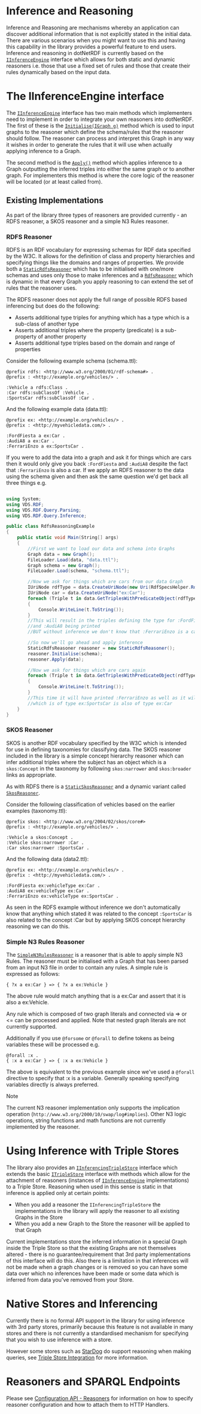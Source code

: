 # Inference and Reasoning 

Inference and Reasoning are mechanisms whereby an application can discover additional information that is not explicitly stated in the initial data.
There are various scenarios when you might want to use this and having this capability in the library provides a powerful feature to end users.
Inference and reasoning in dotNetRDF is currently based on the [`IInferenceEngine`](xref:VDS.RDF.Query.Inference.IInferenceEngine) interface which allows for both static and dynamic reasoners i.e. those that use a fixed set of rules and those that create their rules dynamically based on the input data.

# The IInferenceEngine interface 

The [`IInferenceEngine`](xref:VDS.RDF.Query.Inference.IInferenceEngine) interface has two main methods which implementers need to implement in order to integrate your own reasoners into dotNetRDF.
The first of these is the [`Initialise(IGraph g)`](xref:VDS.RDF.Query.Inference.IInferenceEngine.Initialise(VDS.RDF.IGraph)) method which is used to input graphs to the reasoner which define the schema/rules that the reasoner should follow.
The reasoner can process and interpret this Graph in any way it wishes in order to generate the rules that it will use when actually applying inference to a Graph.

The second method is the [`Apply()`](xref:VDS.RDF.Query.Inference.IInferenceEngine.Apply(VDS.RDF.IGraph)) method which applies inference to a Graph outputting the inferred triples into either the same graph or to another graph.
For implementers this method is where the core logic of the reasoner will be located (or at least called from).

## Existing Implementations 

As part of the library three types of reasoners are provided currently - an RDFS reasoner, a SKOS reasoner and a simple N3 Rules reasoner.

### RDFS Reasoner 

RDFS is an RDF vocabulary for expressing schemas for RDF data specified by the W3C.
It allows for the definition of class and property hierarchies and specifying things like the domains and ranges of properties.
We provide both a [`StaticRdfsReasoner`](xref:VDS.RDF.Query.Inference.StaticRdfsReasoner) which has to be initialised with one/more schemas and uses only those to make inferences and a [`RdfsReasoner`](xref:VDS.RDF.Query.Inference.RdfsReasoner) which is dynamic in that every Graph you apply reasoning to can extend the set of rules that the reasoner uses.

The RDFS reasoner does not apply the full range of possible RDFS based inferencing but does do the following:

* Asserts additional type triples for anything which has a type which is a sub-class of another type
* Asserts additional triples where the property (predicate) is a sub-property of another property
* Asserts additional type triples based on the domain and range of properties

Consider the following example schema (schema.ttl):

```
@prefix rdfs: <http://www.w3.org/2000/01/rdf-schema#> .
@prefix : <http://example.org/vehicles/> .

:Vehicle a rdfs:Class .
:Car rdfs:subClassOf :Vehicle .
:SportsCar rdfs:subClassOf :Car .
```

And the following example data (data.ttl):

```
@prefix ex: <http://example.org/vehicles/> .
@prefix : <http://myvehicledata.com/> .

:FordFiesta a ex:Car .
:AudiA8 a ex:Car .
:FerrariEnzo a ex:SportsCar .
```

If you were to add the data into a graph and ask it for things which are cars then it would only give you back `:FordFiesta` and `:AudiA8` despite the fact that `:FerrariEnzo` is also a car. If we apply an RDFS reasoner to the data using the schema given and then ask the same question we'd get back all three things e.g.

```csharp

using System;
using VDS.RDF;
using VDS.RDF.Query.Parsing;
using VDS.RDF.Query.Inference;

public class RdfsReasoningExample
{
	public static void Main(String[] args)
	{
		//First we want to load our data and schema into Graphs
		Graph data = new Graph();
		FileLoader.Load(data, "data.ttl");
		Graph schema = new Graph();
		FileLoader.Load(schema, "schema.ttl");

		//Now we ask for things which are cars from our data Graph
		IUriNode rdfType = data.CreateUriNode(new Uri(RdfSpecsHelper.RdfType));
		IUriNode car = data.CreateUriNode("ex:Car");
		foreach (Triple t in data.GetTriplesWithPredicateObject(rdfType, car))
		{
			Console.WriteLine(t.ToString());
		}
		//This will result in the triples defining the type for :FordFiesta
		//and :AudiA8 being printed
		//BUT without inference we don't know that :FerrariEnzo is a car

		//So now we'll go ahead and apply inference
		StaticRdfsReasoner reasoner = new StaticRdfsReasoner();
		reasoner.Initialise(schema);
		reasoner.Apply(data);

		//Now we ask for things which are cars again
		foreach (Triple t in data.GetTriplesWithPredicateObject(rdfType, car))
		{
			Console.WriteLine(t.ToString());
		}
		//This time it will have printed :FerrariEnzo as well as it will have inferred that anything
		//which is of type ex:SportsCar is also of type ex:Car
	}
}
```

### SKOS Reasoner 

SKOS is another RDF vocabulary specified by the W3C which is intended for use in defining taxonomies for classifying data.
The SKOS reasoner included in the library is a simple concept hierarchy reasoner which can infer additional triples where the subject has an object which is a `skos:Concept` in the taxonomy by following `skos:narrower` and `skos:broader` links as appropriate.

As with RDFS there is a [`StaticSkosReasoner`](xref:VDS.RDF.Query.Inference.StaticSkosReasoner) and a dynamic variant called [`SkosReasoner`](xref:VDS.RDF.Query.Inference.SkosReasoner).

Consider the following classification of vehicles based on the earlier examples (taxonomy.ttl):

```
@prefix skos: <http://www.w3.org/2004/02/skos/core#>
@prefix : <http://example.org/vehicles/> .

:Vehicle a skos:Concept .
:Vehicle skos:narrower :Car .
:Car skos:narrower :SportsCar .
```

And the following data (data2.ttl):

```
@prefix ex: <http://example.org/vehicles/> .
@prefix : <http://myvehicledata.com/> .

:FordFiesta ex:vehicleType ex:Car .
:AudiA8 ex:vehicleType ex:Car .
:FerrariEnzo ex:vehicleType ex:SportsCar .
```

As seen in the RDFS example without inference we don't automatically know that anything which stated it was related to the concept `:SportsCar` is also related to the concept :Car but by applying SKOS concept hierarchy reasoning we can do this.

### Simple N3 Rules Reasoner 

The [`SimpleN3RulesReasoner`](xref:VDS.RDF.Query.Inference.SimpleN3RulesReasoner) is a reasoner that is able to apply simple N3 Rules.
The reasoner must be initialised with a Graph that has been parsed from an input N3 file in order to contain any rules.
A simple rule is expressed as follows:

```
{ ?x a ex:Car } => { ?x a ex:Vehicle }
```

The above rule would match anything that is a ex:Car and assert that it is also a ex:Vehicle.

Any rule which is composed of two graph literals and connected via => or <= can be processed and applied. Note that nested graph literals are not currently supported.

Additionally if you use `@forsome` or `@forall` to define tokens as being variables these will be processed e.g.

```
@forall :x .
{ :x a ex:Car } => { :x a ex:Vehicle }
```

The above is equivalent to the previous example since we've used a `@forall` directive to specify that :x is a variable.
Generally speaking specifying variables directly is always preferred.

> [!NOTE]
> The current N3 reasoner implementation only supports the implication operation (`http://www.w3.org/2000/10/swap/log#implies`).
> Other N3 logic operations, string functions and math functions are not currently implemented by the reasoner.

# Using Inference with Triple Stores 

The library also provides an [`IInferencingTripleStore`](xref:VDS.RDF.IInferencingTripleStore) interface which extends the basic [`ITripleStore`](xref:VDS.RDF.ITripleStore) interface with methods which allow for the attachment of reasoners (instances of [`IInferenceEngine`](xref:VDS.RDF.Query.Inference.IInferenceEngine) implementations) to a Triple Store.
Reasoning when used in this sense is static in that inference is applied only at certain points:

* When you add a reasoner the `IInferencingTripleStore` the implementations in the library will apply the reasoner to all existing Graphs in the Store
* When you add a new Graph to the Store the reasoner will be applied to that Graph

Current implementations store the inferred information in a special Graph inside the Triple Store so that the existing Graphs are not themselves altered - there is no guarantee/requirement that 3rd party implementations of this interface will do this.
Also there is a limitation in that inferences will not be made when a graph changes or is removed so you can have some data over which no inferences have been made or some data which is inferred from data you've removed from your Store.

# Native Stores and Inferencing 

Currently there is no formal API support in the library for using inference with 3rd party stores, primarily because this feature is not available in many stores and there is not currently a standardised mechanism for specifying that you wish to use inference with a store.

However some stores such as [StarDog](http://stardog.com) do support reasoning when making queries, see [Triple Store Integration](triple_store_integration.md) for more information.

# Reasoners and SPARQL Endpoints 

Please see [Configuration API - Reasoners](configuration/reasoners.md) for information on how to specify reasoner configuration and how to attach them to HTTP Handlers.